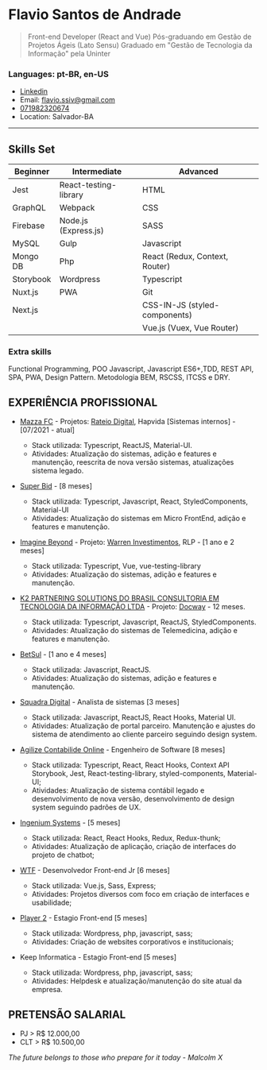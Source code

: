 # Flavio Santos de Andrade

> Front-end Developer (React and Vue)
> Pós-graduando em Gestão de Projetos Ágeis (Lato Sensu)
> Graduado em "Gestão de Tecnologia da Informação" pela Uninter

### Languages: pt-BR, en-US

- [Linkedin](https://www.linkedin.com/in/flavio-andrade-900552192/)
- Email: flavio.ssiv@gmail.com
- [071982320674](https://api.whatsapp.com/send?1=pt_BR&phone=5571982320674)
- Location: Salvador-BA

---

## Skills Set

<!-- > Subtitle: B - Beginner, I - Intermediate and A - Advanced -->

| Beginner  | Intermediate          | Advanced                       |
| --------- | --------------------- | ------------------------------ |
| Jest      | React-testing-library | HTML                           |
| GraphQL   | Webpack               | CSS                            |
| Firebase  | Node.js (Express.js)  | SASS                           |
| MySQL     | Gulp                  | Javascript                     |
| Mongo DB  | Php                   | React (Redux, Context, Router) |
| Storybook | Wordpress             | Typescript                     |
| Nuxt.js   | PWA                   | Git                            |
| Next.js   |                       | CSS-IN-JS (styled-components)  |
|           |                       | Vue.js (Vuex, Vue Router)      |

<!-- ### DevOps
Jenkins, Docker -->

### Extra skills

Functional Programming, POO Javascript, Javascript ES6+,TDD, REST API, SPA, PWA, Design Pattern.
Metodologia BEM, RSCSS, ITCSS e DRY.

<!-- Materialize CSS, Bulma CSS e Bootstrap. -->

## EXPERIÊNCIA PROFISSIONAL

- [Mazza FC](https://mazzafc.tech/) - Projetos: [Rateio Digital](https://www.rateiodigital.com.br/), Hapvida [Sistemas internos] - [07/2021 - atual]

  - Stack utilizada: Typescript, ReactJS, Material-UI.
  - Atividades: Atualização do sistemas, adição e features e manutenção, reescrita de nova versão sistemas, atualizações sistema legado.

- [Super Bid](https://www.superbid.net/) - [8 meses]

  - Stack utilizada: Typescript, Javascript, React, StyledComponents, Material-UI
  - Atividades: Atualização do sistemas em Micro FrontEnd, adição e features e manutenção.

- [Imagine Beyond](https://www.imaginebeyond.com.br/) - Projeto: [Warren Investimentos](https://warren.com.br/app/#/signin), RLP - [1 ano e 2 meses]

  - Stack utilizada: Typescript, Vue, vue-testing-library
  - Atividades: Atualização do sistemas, adição e features e manutenção.

- [K2 PARTNERING SOLUTIONS DO BRASIL CONSULTORIA EM TECNOLOGIA DA INFORMAÇÃO LTDA](https://k2partnering.com/) - Projeto: [Docway](https://docway.com.br/) - 12 meses.

  - Stack utilizada: Typescript, Javascript, ReactJS, StyledComponents.
  - Atividades: Atualização do sistemas de Telemedicina, adição e features e manutenção.

- [BetSul](https://www.betsul.com/loterias) - [1 ano e 4 meses]

  - Stack utilizada: Javascript, ReactJS.
  - Atividades: Atualização do sistemas, adição e features e manutenção.

- [Squadra Digital](https://www.squadra.com.br/) - Analista de sistemas [3 meses]

  - Stack utilizada: Javascript, ReactJS, React Hooks, Material UI.
  - Atividades: Atualização de portal parceiro. Manutenção e ajustes do sistema de atendimento ao cliente parceiro seguindo design system.

- [Agilize Contabilide Online](https://www.agilize.com.br/) - Engenheiro de Software [8 meses]

  - Stack utilizada: Typescript, React, React Hooks, Context API Storybook, Jest, React-testing-library, styled-components, Material-UI;
  - Atividades: Atualização de sistema contábil legado e desenvolvimento de nova versão, desenvolvimento de design system seguindo padrões de UX.

- [Ingenium Systems](https://ingenium-systems.com.br/) - [5 meses]

  - Stack utilizada: React, React Hooks, Redux, Redux-thunk;
  - Atividades: Atualização de aplicação, criação de interfaces do projeto de chatbot;

- [WTF](https://www.wtf.inf.br/) - Desenvolvedor Front-end Jr [6 meses]

  - Stack utilizada: Vue.js, Sass, Express;
  - Atividades: Projetos diversos com foco em criação de interfaces e usabilidade;

- [Player 2](https://player2.tech/sobre-a-player-2/) - Estagio Front-end [5 meses]

  - Stack utilizada: Wordpress, php, javascript, sass;
  - Atividades: Criação de websites corporativos e institucionais;

- Keep Informatica - Estagio Front-end [5 meses]
  - Stack utilizada: Wordpress, php, javascript, sass;
  - Atividades: Helpdesk e atualização/manutenção do site atual da empresa.

<!-- ## PROTFÓLIO

- [Betsul Loterias](https://www.betsul.com/loterias)
- [Mazza FC: Rateio Digital](https://app.rdpay.com.br/pagamento/instituicao)
- [Pottencial Seguradora](https://pottencial.com.br/)

- [TECLA UP - Wordpress](https://teclaup.com/)
- [HERMES LANDINGPAGE](http://wtf.inf.br/hermes/) "Projeto não finalizado"
- [BLUM - Wordpress](http://www.blumdh.com.br/)
- [TOPFY - Wordpress](http://topfy.net.br/)
- [HERMES - Vue.js](https://relaxed-lovelace-47c83d.netlify.com) "Projeto não finalizado"
- [DECLARE ONLINE](http://declareonline.com.br)
- [JUNIOR BARRETO](https://jrbarreto.com.br/)

Testes:

- [Teste em React & useReducer+useContext](https://fsareactmusic.herokuapp.com/reactmusic)
- [Teste em React & DialogFlow](https://hidden-shore-37841.herokuapp.com)
- [Teste em React & Redux](https://crwn-live-fsa.herokuapp.com)
- [Teste em React I](https://fsassiv.github.io/fluent/)

- [Teste Vue.js simples PWA](https://thirsty-edison-a3034a.netlify.com/)
- [Teste Vue.js](https://fsassiv.github.io/tmdbclose/) -->

## PRETENSÃO SALARIAL

- PJ \> R\$ 12.000,00
- CLT \> R\$ 10.500,00

_The future belongs to those who prepare for it today - Malcolm X_
